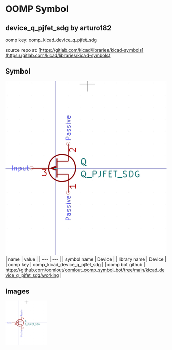 # OOMP Symbol  
## device_q_pjfet_sdg  by arturo182  
  
oomp key: oomp_kicad_device_q_pjfet_sdg  
  
source repo at: [https://gitlab.com/kicad/libraries/kicad-symbols](https://gitlab.com/kicad/libraries/kicad-symbols)  
## Symbol  
  
[![working.png](working_600.png)](working.png)  
| name | value | 
| --- | --- | 
| symbol name | Device | 
| library name | Device | 
| oomp key | oomp_kicad_device_q_pjfet_sdg | 
| oomp bot github | https://github.com/oomlout/oomlout_oomp_symbol_bot/tree/main/kicad_device_q_pjfet_sdg/working | 
## Images  
  
[![working.png](working_140.png)](working.png)  
